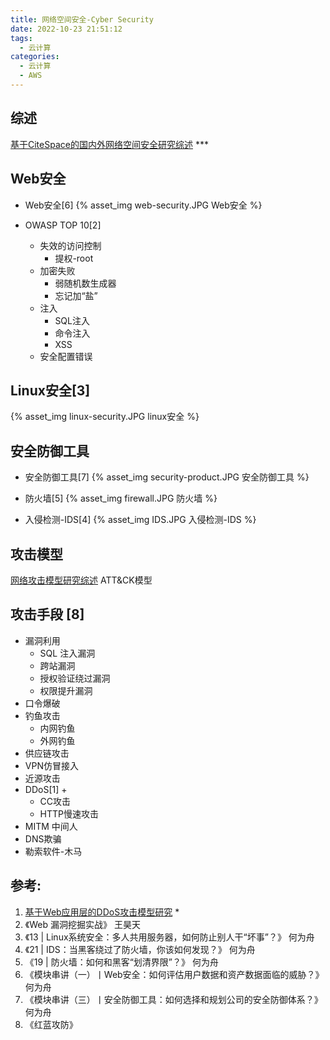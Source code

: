 ```yaml
---
title: 网络空间安全-Cyber Security
date: 2022-10-23 21:51:12
tags:
  - 云计算
categories:
  - 云计算  
  - AWS
---
```


<p></p>
<!-- more -->

## 综述
[基于CiteSpace的国内外网络空间安全研究综述](https://www.doc88.com/p-69916034297662.html?r=1) ***

## Web安全
+ Web安全[6]
{% asset_img web-security.JPG  Web安全 %}

+ OWASP TOP 10[2]
  + 失效的访问控制
    - 提权-root
  + 加密失败
    - 弱随机数生成器
    - 忘记加“盐”
  + 注入  
    - SQL注入
    - 命令注入
    - XSS
  + 安全配置错误 



## Linux安全[3]

{% asset_img linux-security.JPG   linux安全 %}



## 安全防御工具
+ 安全防御工具[7]
{% asset_img security-product.JPG  安全防御工具 %}  

+ 防火墙[5]
{% asset_img firewall.JPG  防火墙 %}

+ 入侵检测-IDS[4]
{% asset_img IDS.JPG  入侵检测-IDS %}



## 攻击模型

[网络攻击模型研究综述](https://www.doc88.com/p-38973089899040.html)
ATT&CK模型



## 攻击手段 [8]
+ 漏洞利用 
   + SQL 注入漏洞
   + 跨站漏洞 
   + 授权验证绕过漏洞 
   + 权限提升漏洞 
+ 口令爆破 
+ 钓鱼攻击 
  - 内网钓鱼
  - 外网钓鱼
+ 供应链攻击 
+ VPN仿冒接入  
+ 近源攻击     
+ DDoS[1] +
   + CC攻击
   + HTTP慢速攻击
+ MITM 中间人
+ DNS欺骗
+ 勒索软件-木马

## 参考:
1. [基于Web应用层的DDoS攻击模型研究](https://wenku.baidu.com/view/7f2c9810c8aedd3383c4bb4cf7ec4afe05a1b14c?fr=xueshu) *
2. 《Web 漏洞挖掘实战》  王昊天
3. 《13 | Linux系统安全：多人共用服务器，如何防止别人干“坏事”？》  何为舟
4. 《21 | IDS：当黑客绕过了防火墙，你该如何发现？》 何为舟
5. 《19 | 防火墙：如何和黑客“划清界限”？》 何为舟
6. 《模块串讲（一）丨Web安全：如何评估用户数据和资产数据面临的威胁？》 何为舟
7. 《模块串讲（三）丨安全防御工具：如何选择和规划公司的安全防御体系？》何为舟
8. 《红蓝攻防》


